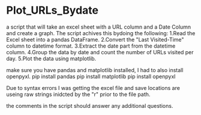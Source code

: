 # Plot_URLs_Bydate
a script that will take an excel sheet with a URL column and a Date Column and create a graph.
The script achives this bydoing the following:
1.Read the Excel sheet into a pandas DataFrame.
2.Convert the "Last Visited-Time" column to datetime format.
3.Extract the date part from the datetime column.
4.Group the data by date and count the number of URLs visited per day.
5.Plot the data using matplotlib.

make sure you have pandas and matplotlib installed, I had to also install openpyxl.
pip install pandas
pip install matplotlib
pip install openpyxl

Due to syntax errors I was getting the excel file and save locations are useing raw strings inidcted by the "r" prior to the file path.

the comments in the script should answer any additional questions.
